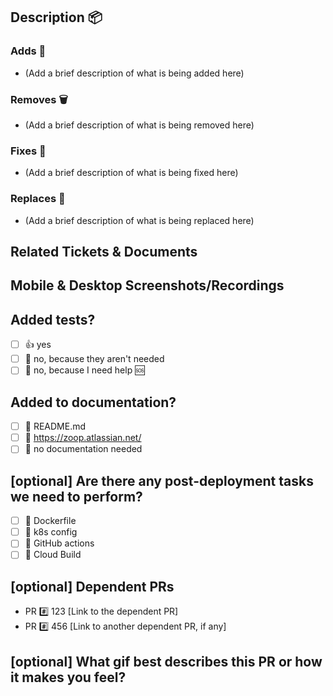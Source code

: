 ## Description 📦

<!-- 
Please do not leave this blank 📝
This PR [adds 🚀/removes 🗑️/fixes 🔧/replaces 🔄] the [feature 💡/bug 🐞/etc] 📦.
-->

### Adds 🚀

- (Add a brief description of what is being added here)

### Removes 🗑️

- (Add a brief description of what is being removed here)

### Fixes 🔧

- (Add a brief description of what is being fixed here)

### Replaces 🔄

- (Add a brief description of what is being replaced here)

## Related Tickets & Documents
<!-- 
Please use this format to link issue numbers: Fixes #️⃣ 123
🔗 https://docs.github.com/en/free-pro-team@latest/github/managing-your-work-on-github/linking-a-pull-request-to-an-issue#linking-a-pull-request-to-an-issue-using-a-keyword 
-->

## Mobile & Desktop Screenshots/Recordings

<!-- Visual changes require screenshots 📸 -->


## Added tests?

- [ ] 👍 yes
- [ ] 🙅 no, because they aren't needed
- [ ] 🙋 no, because I need help 🆘

## Added to documentation?

- [ ] 📜 README.md
- [ ] 📓 https://zoop.atlassian.net/
- [ ] 🙅 no documentation needed

## [optional] Are there any post-deployment tasks we need to perform?

- [ ] 🐳 Dockerfile
- [ ] 🚀 k8s config
- [ ] 🙅 GitHub actions
- [ ] 🙅 Cloud Build

## [optional] Dependent PRs

- PR #️⃣ 123 [Link to the dependent PR]
- PR #️⃣ 456 [Link to another dependent PR, if any]

## [optional] What gif best describes this PR or how it makes you feel?

<!-- Insert a relevant GIF here 🎉 -->

<!--
  For Work In Progress Pull Requests, please use the Draft PR feature,
  see https://github.blog/2019-02-14-introducing-draft-pull-requests/ for further details.
  
  For a timely review/response, please avoid force-pushing additional
  commits if your PR already received reviews or comments.
  
  Before submitting a Pull Request, please ensure you've done the following:
  - 📖 Read the Repo Contributing Guide: [Link to Contributing Guide].
  - 📖 Read the Repo Code of Conduct: [Link to Code of Conduct].
  - 👷‍♀️ Create small PRs. In most cases, this will be possible.
  - ✅ Provide tests for your changes.
  - 📝 Use descriptive commit messages.
  - 📗 Update any related documentation and include any relevant screenshots.
-->